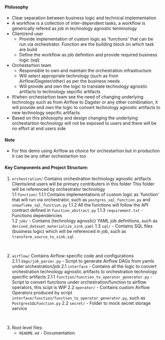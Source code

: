 #### Philosophy
   - Clear separation between business logic and technical implementation
   - A workflow is a collection of inter-dependent tasks, a workflow is generically refered as job in technology agnostic terminology
   - Client/end user 
      - Provide implementation of custom logic as 'functions' that can be run via orchestrator. Function are the building block on which task are build
      - Define the workflow as job definition and provide required business logic (sql)
   - Orchestartion team 
      - Responsible to own and maintain the orchestration infrastructure
      - Will select appropriate technology (such as from Airflow/Dagster/other) as per the business needs
      - Will provide and own the logic to translate technology agnostic artifacts to technology sepcific artifacts
   - If/when orchestartion team see the need of changing underlying technology such as from Airflow to Dagster or any other combination, it will provide and own the logic to convert technology agnostic artifacts to new technology sepcific artifacts
   - Based on this philosophy and design changing the underlying orchestartion technology will not be exposed to users and there will be no effort at end users side

#### Note
- For this demo using Airflow as choice for orchestartion but in production it can be any other orchestartion too

#### Key Components and Project Structure:
1. `orchestration/`
   Contains orchestration technology agnostic artifacts
   Clients/end users will be primary contributers in this folder
   This folder will be referenced by orchestrator technology <br>
1.1 `function/`
   1.1.1 Contains implementations of custom logic as 'function' that will run via orchestrator, such as `postgres_sql_function.py` and `snowflake_sql_function.py`
   1.1.2 All the functions will follow the API contract defined in `function_abstract.py`
   1.1.3 `requirement.txt` - Functions dependencies <br>
1.2 `job/` - Contains (technology agnostic) YAML job definitions, such as `derived_dataset_materialize_sink.yaml`
1.3 `sql/` - Contains SQL files (business logic) which will be referenced in job, such as `transform_source_to_sink.sql`
<br>

2. `airflow/` 
   Contains Airflow-specific code and configurations <br>
2.1.1 `dags/job_parser.py` - Script to generate Airflow DAGs from yamls under orchestration/job
2.1 `interface` - Contains all the logic to convert orchestration technology agnostic artifacts to orchestration technology specific artifacts
2.1.1 `function/function_to_operator_generator.py` - Script to convert functions under orchestration/function to airflow operators, this scipt is WIP
2.2 `operator/` - Contains custom Airflow Operators produced by script `interface/function/function_to_operator_generator.py`, such as `PostgresSQLFunction.py`
2.2 `secret/` - Folder to mock secret storage service
<br>

3. Root level files:
   - `README.md` - Documentation

